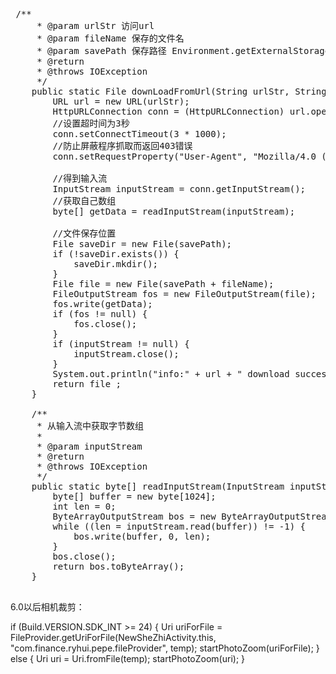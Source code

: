 
<pre>
 /**
     * @param urlStr 访问url
     * @param fileName 保存的文件名
     * @param savePath 保存路径 Environment.getExternalStorageDirectory().getPath() + "";
     * @return
     * @throws IOException
     */
    public static File downLoadFromUrl(String urlStr, String fileName, String savePath) throws IOException {
        URL url = new URL(urlStr);
        HttpURLConnection conn = (HttpURLConnection) url.openConnection();
        //设置超时间为3秒
        conn.setConnectTimeout(3 * 1000);
        //防止屏蔽程序抓取而返回403错误
        conn.setRequestProperty("User-Agent", "Mozilla/4.0 (compatible; MSIE 5.0; Windows NT; DigExt)");

        //得到输入流
        InputStream inputStream = conn.getInputStream();
        //获取自己数组
        byte[] getData = readInputStream(inputStream);

        //文件保存位置
        File saveDir = new File(savePath);
        if (!saveDir.exists()) {
            saveDir.mkdir();
        }
        File file = new File(savePath + fileName);
        FileOutputStream fos = new FileOutputStream(file);
        fos.write(getData);
        if (fos != null) {
            fos.close();
        }
        if (inputStream != null) {
            inputStream.close();
        }
        System.out.println("info:" + url + " download success");
        return file ;
    }

    /**
     * 从输入流中获取字节数组
     *
     * @param inputStream
     * @return
     * @throws IOException
     */
    public static byte[] readInputStream(InputStream inputStream) throws IOException {
        byte[] buffer = new byte[1024];
        int len = 0;
        ByteArrayOutputStream bos = new ByteArrayOutputStream();
        while ((len = inputStream.read(buffer)) != -1) {
            bos.write(buffer, 0, len);
        }
        bos.close();
        return bos.toByteArray();
    }

</pre>


6.0以后相机裁剪：

if (Build.VERSION.SDK_INT >= 24) {
                        Uri uriForFile = FileProvider.getUriForFile(NewSheZhiActivity.this, "com.finance.ryhui.pepe.fileProvider", temp);
                        startPhotoZoom(uriForFile);
                    } else {
                        Uri uri = Uri.fromFile(temp);
                        startPhotoZoom(uri);
                    }
